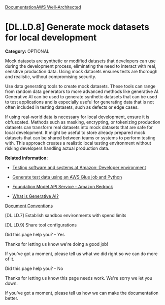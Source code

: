 [Documentation](/index.html)[AWS Well-Architected](devops-guidance.html)

# [DL.LD.8] Generate mock datasets for local development

**Category:** OPTIONAL

Mock datasets are synthetic or modified datasets that developers can use during the development process, eliminating the need to interact with real, sensitive production data. Using mock datasets ensures tests are thorough and realistic, without compromising security.

Use data generating tools to create mock datasets. These tools can range from random data generators to more advanced methods like generative AI. Generative AI can be used to generate synthetic datasets that can be used to test applications and is especially useful for generating data that is not often included in testing datasets, such as defects or edge cases.

If using real-world data is necessary for local development, ensure it is obfuscated. Methods such as masking, encrypting, or tokenizing production datasets can transform real datasets into mock datasets that are safe for local development. It might be useful to store already prepared mock datasets that can be shared between teams or systems to perform testing with. This approach creates a realistic local testing environment without risking developers handling actual production data.

**Related information:**

* [Testing software and systems at Amazon: Developer environment](https://youtu.be/o1sc3cK9bMU?t=1017)

* [Generate test data using an AWS Glue job and Python](https://docs.aws.amazon.com/prescriptive-guidance/latest/patterns/generate-test-data-using-an-aws-glue-job-and-python.html)

* [Foundation Model API Service - Amazon Bedrock](https://aws.amazon.com/bedrock/)

* [What is Generative AI?](https://aws.amazon.com/what-is/generative-ai/)


[Document Conventions](/general/latest/gr/docconventions.html)

\[DL.LD.7] Establish sandbox environments with spend limits

\[DL.LD.9] Share tool configurations

Did this page help you? - Yes

Thanks for letting us know we're doing a good job!

If you've got a moment, please tell us what we did right so we can do more of it.

Did this page help you? - No

Thanks for letting us know this page needs work. We're sorry we let you down.

If you've got a moment, please tell us how we can make the documentation better.</awsdocs-view></awsui-app-layout>